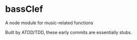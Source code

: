 # bassClef
A node module for music-related functions

Built by ATDD/TDD, these early commits are essentially stubs.
